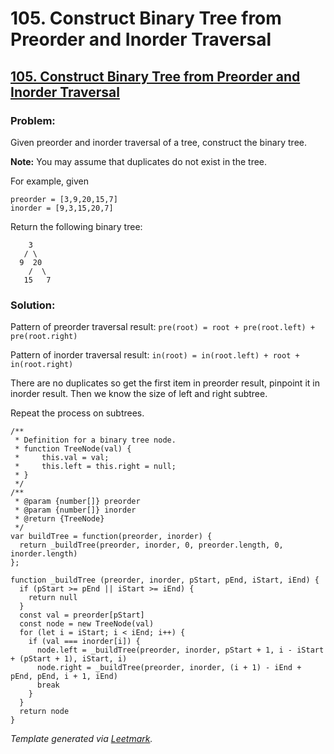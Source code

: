 # 105. Construct Binary Tree from Preorder and Inorder Traversal

## [105. Construct Binary Tree from Preorder and Inorder Traversal](https://leetcode.com/problems/construct-binary-tree-from-preorder-and-inorder-traversal/description/)

### Problem:

Given preorder and inorder traversal of a tree, construct the binary tree.

**Note:** You may assume that duplicates do not exist in the tree.

For example, given

```
preorder = [3,9,20,15,7]
inorder = [9,3,15,20,7]
```

Return the following binary tree:

```
    3
   / \
  9  20
    /  \
   15   7
```

### Solution:

Pattern of preorder traversal result: `pre(root) = root + pre(root.left) + pre(root.right)`

Pattern of inorder traversal result: `in(root) = in(root.left) + root + in(root.right)`

There are no duplicates so get the first item in preorder result, pinpoint it in inorder result. Then we know the size of left and right subtree.

Repeat the process on subtrees.

```
/**
 * Definition for a binary tree node.
 * function TreeNode(val) {
 *     this.val = val;
 *     this.left = this.right = null;
 * }
 */
/**
 * @param {number[]} preorder
 * @param {number[]} inorder
 * @return {TreeNode}
 */
var buildTree = function(preorder, inorder) {
  return _buildTree(preorder, inorder, 0, preorder.length, 0, inorder.length)
};

function _buildTree (preorder, inorder, pStart, pEnd, iStart, iEnd) {
  if (pStart >= pEnd || iStart >= iEnd) {
    return null
  }
  const val = preorder[pStart]
  const node = new TreeNode(val)
  for (let i = iStart; i < iEnd; i++) {
    if (val === inorder[i]) {
      node.left = _buildTree(preorder, inorder, pStart + 1, i - iStart + (pStart + 1), iStart, i)
      node.right = _buildTree(preorder, inorder, (i + 1) - iEnd + pEnd, pEnd, i + 1, iEnd)
      break
    }
  }
  return node
}
```

*Template generated via [Leetmark](https://github.com/crimx/crx-leetmark).*